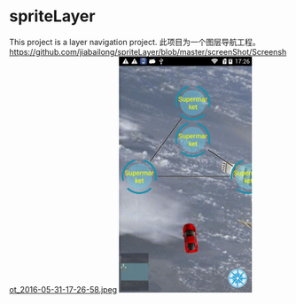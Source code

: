 # spriteLayer
This project is a layer navigation project.
此项目为一个图层导航工程。
https://github.com/jiabailong/spriteLayer/blob/master/screenShot/Screenshot_2016-05-31-17-26-58.jpeg
<img src="/screenShot/Screenshot_2016-05-31-17-26-58.jpeg" alt="alt text" title="Title" height=426px width=240px />
